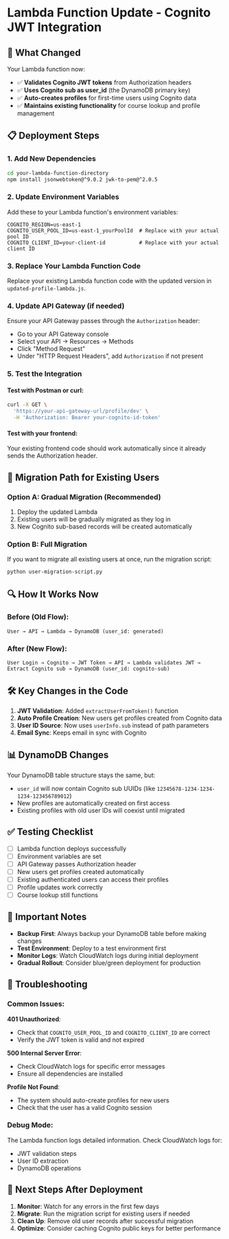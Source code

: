 # Lambda Function Update - Cognito JWT Integration

## 🚀 What Changed

Your Lambda function now:
- ✅ **Validates Cognito JWT tokens** from Authorization headers
- ✅ **Uses Cognito sub as user_id** (the DynamoDB primary key)
- ✅ **Auto-creates profiles** for first-time users using Cognito data
- ✅ **Maintains existing functionality** for course lookup and profile management

## 📋 Deployment Steps

### 1. Add New Dependencies
```bash
cd your-lambda-function-directory
npm install jsonwebtoken@^9.0.2 jwk-to-pem@^2.0.5
```

### 2. Update Environment Variables
Add these to your Lambda function's environment variables:

```
COGNITO_REGION=us-east-1
COGNITO_USER_POOL_ID=us-east-1_yourPoolId  # Replace with your actual pool ID
COGNITO_CLIENT_ID=your-client-id           # Replace with your actual client ID
```

### 3. Replace Your Lambda Function Code
Replace your existing Lambda function code with the updated version in `updated-profile-lambda.js`.

### 4. Update API Gateway (if needed)
Ensure your API Gateway passes through the `Authorization` header:
- Go to your API Gateway console
- Select your API → Resources → Methods
- Click "Method Request"
- Under "HTTP Request Headers", add `Authorization` if not present

### 5. Test the Integration

#### Test with Postman or curl:
```bash
curl -X GET \
  'https://your-api-gateway-url/profile/dev' \
  -H 'Authorization: Bearer your-cognito-id-token'
```

#### Test with your frontend:
Your existing frontend code should work automatically since it already sends the Authorization header.

## 🔄 Migration Path for Existing Users

### Option A: Gradual Migration (Recommended)
1. Deploy the updated Lambda
2. Existing users will be gradually migrated as they log in
3. New Cognito sub-based records will be created automatically

### Option B: Full Migration
If you want to migrate all existing users at once, run the migration script:
```bash
python user-migration-script.py
```

## 🔍 How It Works Now

### Before (Old Flow):
```
User → API → Lambda → DynamoDB (user_id: generated)
```

### After (New Flow):
```
User Login → Cognito → JWT Token → API → Lambda validates JWT → Extract Cognito sub → DynamoDB (user_id: cognito-sub)
```

## 🛠 Key Changes in the Code

1. **JWT Validation**: Added `extractUserFromToken()` function
2. **Auto Profile Creation**: New users get profiles created from Cognito data
3. **User ID Source**: Now uses `userInfo.sub` instead of path parameters
4. **Email Sync**: Keeps email in sync with Cognito

## 📊 DynamoDB Changes

Your DynamoDB table structure stays the same, but:
- `user_id` will now contain Cognito sub UUIDs (like `12345678-1234-1234-1234-123456789012`)
- New profiles are automatically created on first access
- Existing profiles with old user IDs will coexist until migrated

## ✅ Testing Checklist

- [ ] Lambda function deploys successfully
- [ ] Environment variables are set
- [ ] API Gateway passes Authorization header
- [ ] New users get profiles created automatically
- [ ] Existing authenticated users can access their profiles
- [ ] Profile updates work correctly
- [ ] Course lookup still functions

## 🚨 Important Notes

- **Backup First**: Always backup your DynamoDB table before making changes
- **Test Environment**: Deploy to a test environment first
- **Monitor Logs**: Watch CloudWatch logs during initial deployment
- **Gradual Rollout**: Consider blue/green deployment for production

## 🐛 Troubleshooting

### Common Issues:

**401 Unauthorized**: 
- Check that `COGNITO_USER_POOL_ID` and `COGNITO_CLIENT_ID` are correct
- Verify the JWT token is valid and not expired

**500 Internal Server Error**:
- Check CloudWatch logs for specific error messages
- Ensure all dependencies are installed

**Profile Not Found**:
- The system should auto-create profiles for new users
- Check that the user has a valid Cognito session

### Debug Mode:
The Lambda function logs detailed information. Check CloudWatch logs for:
- JWT validation steps
- User ID extraction
- DynamoDB operations

## 🎯 Next Steps After Deployment

1. **Monitor**: Watch for any errors in the first few days
2. **Migrate**: Run the migration script for existing users if needed
3. **Clean Up**: Remove old user records after successful migration
4. **Optimize**: Consider caching Cognito public keys for better performance
